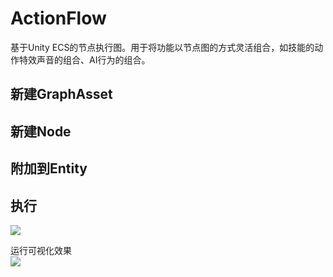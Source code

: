 # ActionFlow
基于Unity ECS的节点执行图。用于将功能以节点图的方式灵活组合，如技能的动作特效声音的组合、AI行为的组合。

## 新建GraphAsset

## 新建Node

## 附加到Entity

## 执行


![](Documents~/ActionFlow.png)

运行可视化效果  
![](Documents~/GIF.gif)
